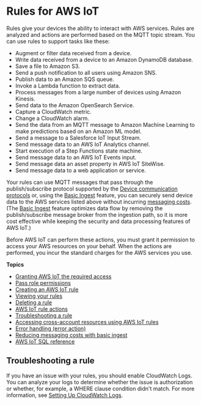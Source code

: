 # Rules for AWS IoT<a name="iot-rules"></a>

Rules give your devices the ability to interact with AWS services\. Rules are analyzed and actions are performed based on the MQTT topic stream\. You can use rules to support tasks like these:
+ Augment or filter data received from a device\.
+ Write data received from a device to an Amazon DynamoDB database\.
+ Save a file to Amazon S3\.
+ Send a push notification to all users using Amazon SNS\.
+ Publish data to an Amazon SQS queue\.
+ Invoke a Lambda function to extract data\.
+ Process messages from a large number of devices using Amazon Kinesis\.
+ Send data to the Amazon OpenSearch Service\.
+ Capture a CloudWatch metric\. 
+ Change a CloudWatch alarm\.
+ Send the data from an MQTT message to Amazon Machine Learning to make predictions based on an Amazon ML model\. 
+ Send a message to a Salesforce IoT Input Stream\.
+ Send message data to an AWS IoT Analytics channel\.
+ Start execution of a Step Functions state machine\.
+ Send message data to an AWS IoT Events input\.
+ Send message data an asset property in AWS IoT SiteWise\.
+ Send message data to a web application or service\.

Your rules can use MQTT messages that pass through the publish/subscribe protocol supported by the [Device communication protocols](protocols.md) or, using the [Basic Ingest](iot-basic-ingest.md) feature, you can securely send device data to the AWS services listed above without incurring [messaging costs](https://aws.amazon.com/iot-core/pricing/)\. \(The [Basic Ingest](iot-basic-ingest.md) feature optimizes data flow by removing the publish/subscribe message broker from the ingestion path, so it is more cost effective while keeping the security and data processing features of AWS IoT\.\)

Before AWS IoT can perform these actions, you must grant it permission to access your AWS resources on your behalf\. When the actions are performed, you incur the standard charges for the AWS services you use\.

**Topics**
+ [Granting AWS IoT the required access](iot-create-role.md)
+ [Pass role permissions](pass-role.md)
+ [Creating an AWS IoT rule](iot-create-rule.md)
+ [Viewing your rules](iot-view-rules.md)
+ [Deleting a rule](iot-delete-rule.md)
+ [AWS IoT rule actions](iot-rule-actions.md)
+ [Troubleshooting a rule](#iot-troubleshoot-rule)
+ [Accessing cross\-account resources using AWS IoT rules](accessing-cross-account-resources-using-rules.md)
+ [Error handling \(error action\)](rule-error-handling.md)
+ [Reducing messaging costs with basic ingest](iot-basic-ingest.md)
+ [AWS IoT SQL reference](iot-sql-reference.md)

## Troubleshooting a rule<a name="iot-troubleshoot-rule"></a>

If you have an issue with your rules, you should enable CloudWatch Logs\. You can analyze your logs to determine whether the issue is authorization or whether, for example, a WHERE clause condition didn't match\. For more information, see [Setting Up CloudWatch Logs](https://docs.aws.amazon.com/iot/latest/developerguide/cloud-watch-logs.html)\.